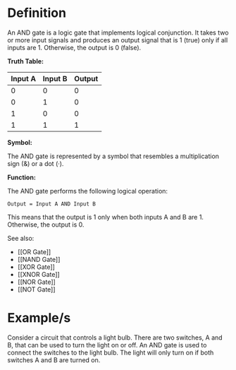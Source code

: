 # Definition

An AND gate is a logic gate that implements logical conjunction. It takes two or more input signals and produces an output signal that is 1 (true) only if all inputs are 1. Otherwise, the output is 0 (false).

**Truth Table:**

|Input A|Input B|Output|
|---|---|---|
|0|0|0|
|0|1|0|
|1|0|0|
|1|1|1|

**Symbol:**

The AND gate is represented by a symbol that resembles a multiplication sign (&) or a dot (·).

**Function:**

The AND gate performs the following logical operation:

`Output = Input A AND Input B`

This means that the output is 1 only when both inputs A and B are 1. Otherwise, the output is 0.

See also:
- [[OR Gate]]
- [[NAND Gate]]
- [[XOR Gate]]
- [[XNOR Gate]]
- [[NOR Gate]]
- [[NOT Gate]]
# Example/s

Consider a circuit that controls a light bulb. There are two switches, A and B, that can be used to turn the light on or off. An AND gate is used to connect the switches to the light bulb. The light will only turn on if both switches A and B are turned on.